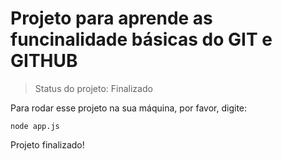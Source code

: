 <h1>Projeto para aprende as funcinalidade básicas do GIT e GITHUB</h1>

> Status do projeto: Finalizado

Para rodar esse projeto na sua máquina, por favor, digite:


```
node app.js
```

<p>Projeto finalizado!</p>
